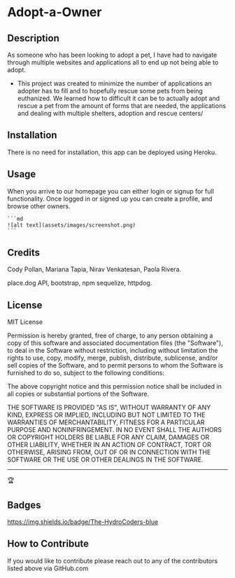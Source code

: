 
# Adopt-a-Owner

## Description

As someone who has been looking to adopt a pet, I have had to navigate through multiple websites and applications all to end up not being able to adopt. 

- This project was created to minimize the number of applications an adopter has to fill and to hopefully rescue some pets from being euthanized. We learned how to difficult it can be to actually adopt and rescue a pet from the amount of forms that are needed, the applications and dealing with multiple shelters, adoption and rescue centers/



## Installation

There is no need for installation, this app can be deployed using Heroku.

## Usage

When you arrive to our homepage you can either login or signup for full functionality. Once logged in or signed up you can create a profile, and browse other owners. 



    ```md
    ![alt text](assets/images/screenshot.png)
    ```

## Credits

Cody Pollan, Mariana Tapia, Nirav Venkatesan, Paola Rivera. 

place.dog API, bootstrap, npm sequelize, httpdog.



## License

MIT License


Permission is hereby granted, free of charge, to any person obtaining a copy
of this software and associated documentation files (the "Software"), to deal
in the Software without restriction, including without limitation the rights
to use, copy, modify, merge, publish, distribute, sublicense, and/or sell
copies of the Software, and to permit persons to whom the Software is
furnished to do so, subject to the following conditions:

The above copyright notice and this permission notice shall be included in all
copies or substantial portions of the Software.

THE SOFTWARE IS PROVIDED "AS IS", WITHOUT WARRANTY OF ANY KIND, EXPRESS OR
IMPLIED, INCLUDING BUT NOT LIMITED TO THE WARRANTIES OF MERCHANTABILITY,
FITNESS FOR A PARTICULAR PURPOSE AND NONINFRINGEMENT. IN NO EVENT SHALL THE
AUTHORS OR COPYRIGHT HOLDERS BE LIABLE FOR ANY CLAIM, DAMAGES OR OTHER
LIABILITY, WHETHER IN AN ACTION OF CONTRACT, TORT OR OTHERWISE, ARISING FROM,
OUT OF OR IN CONNECTION WITH THE SOFTWARE OR THE USE OR OTHER DEALINGS IN THE
SOFTWARE.

---

🏆 

## Badges

https://img.shields.io/badge/The-HydroCoders-blue




## How to Contribute

If you would like to contribute please reach out to any of the contributors listed above via GitHub.com